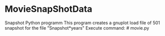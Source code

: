 # MovieSnapShotData
Snapshot Python programm
This program creates a gnuplot load file of 501 snapshot for the file "Snapshot*years"
Execute command: # movie.py

